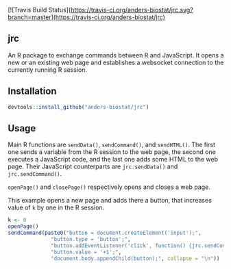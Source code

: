 [![Travis Build
Status](https://travis-ci.org/anders-biostat/jrc.svg?branch=master](https://travis-ci.org/anders-biostat/jrc)

## jrc

An R package to exchange commands between R and JavaScript. It opens a new or an existing web page and establishes a websocket connection
to the currently running R session. 

## Installation

``` r
devtools::install_github("anders-biostat/jrc")
``` 

## Usage

Main R functions are `sendData()`, `sendCommand()`, and `sendHTML()`. The first one sends a variable
from the R session to the web page, the second one executes a JavaScript code, and the last one 
adds some HTML to the web page.
Their JavaScript counterparts are `jrc.sendData()` and `jrc.sendCommand()`.

`openPage()` and `closePage()` respectively opens and closes a web page.

This example opens a new page and adds there a button, that increases value of `k` by one in the
R session.

``` r
k <- 0
openPage()
sendCommand(paste0("button = document.createElement('input');",
              "button.type = 'button';",
              "button.addEventListener('click', function() {jrc.sendCommand('k <<- k + 1')});", 
              "button.value = '+1';",
              "document.body.appendChild(button);", collapse = "\n"))
```



